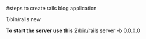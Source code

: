 #steps to create rails blog application

1)bin/rails new <path>

**To start the server use this**
2)bin/rails server -b 0.0.0.0 

